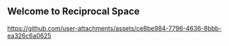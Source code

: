 ## Welcome to Reciprocal Space

https://github.com/user-attachments/assets/ce8be984-7796-4636-8bbb-ea326c6a0625

